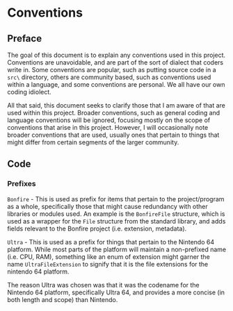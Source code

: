 # Conventions

## Preface

The goal of this document is to explain any conventions used in this project. Conventions are unavoidable, and are part of the sort of dialect that coders write in. Some conventions are popular, such as putting source code in a `src\` directory, others are community based, such as conventions used within a language, and some conventions are personal. We all have our own coding idiolect.

All that said, this document seeks to clarify those that I am aware of that are used within this project. Broader conventions, such as general coding and language conventions will be ignored, focusing mostly on the scope of conventions that arise in this project. However, I will occasionally note broader conventions that are used, usually ones that pertain to things that might differ from certain segments of the larger community. 

## Code

### Prefixes

`Bonfire` - This is used as prefix for items that pertain to the project/program as a whole, specifically those that might cause redundancy with other libraries or modules used. An example is the `BonfireFile` structure, which is used as a wrapper for the `File` structure from the standard library, and adds fields relevant to the Bonfire project (i.e. extension, metadata).

`Ultra` - This is used as a prefix for things that pertain to the Nintendo 64 platform. While most parts of the platform will maintain a non-prefixed name (i.e. CPU, RAM), something like an enum of extension might garner the name `UltraFileExtension` to signify that it is the file extensions for the nintendo 64 platform.

The reason Ultra was chosen was that it was the codename for the Nintendo 64 platform, specifically Ultra 64, and provides a more concise (in both length and scope) than Nintendo.